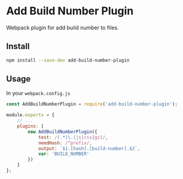 # Add Build Number Plugin

Webpack plugin for add build number to files.

## Install

```bash
npm install --save-dev add-build-number-plugin
```

## Usage

In your `webpack.config.js`

```javascript
const AddBuildNumberPlugin = require('add-build-number-plugin');

module.exports = {
    // ...
    plugins: [
        new AddBuildNumberPlugin({
            test: /(.*)\.(js|css|gz)/,
            needHash: /^prefix/,
            output: `$1.[hash].[build-number].$2`,
            var: 'BUILD_NUMBER'
        })
    ]
};
```
